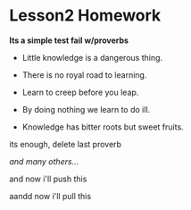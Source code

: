 # Lesson2 Homework

**Its a simple test fail w/proverbs**

* Little knowledge is a dangerous thing.

+ There is no royal road to learning.

* Learn to creep before you leap.

* By doing nothing we learn to do ill.

* Knowledge has bitter roots but sweet fruits.

its enough, delete last proverb


*and many others...*

and now i'll push this

aandd now i'll pull this
